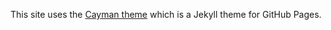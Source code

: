 This site uses the [Cayman theme](https://github.com/pages-themes/cayman) which is a Jekyll theme for GitHub Pages.
